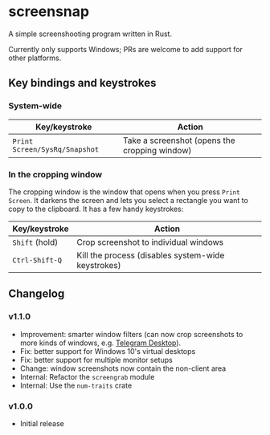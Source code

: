 # screensnap
A simple screenshooting program written in Rust.

Currently only supports Windows; PRs are welcome to add support for other
platforms.

## Key bindings and keystrokes

### System-wide

Key/keystroke                 | Action
----------------------------- | ---------------------------------------------
`Print Screen/SysRq/Snapshot` | Take a screenshot (opens the cropping window)

### In the cropping window

The cropping window is the window that opens when you press `Print Screen`. It
darkens the screen and lets you select a rectangle you want to copy to the
clipboard. It has a few handy keystrokes:

Key/keystroke  | Action
-------------- | ---------------------------------------------
`Shift` (hold) | Crop screenshot to individual windows
`Ctrl-Shift-Q` | Kill the process (disables system-wide keystrokes)

## Changelog

### v1.1.0
- Improvement: smarter window filters (can now crop screenshots to more kinds of
    windows, e.g. [Telegram Desktop](
    https://github.com/telegramdesktop/tdesktop)).
- Fix: better support for Windows 10's virtual desktops
- Fix: better support for multiple monitor setups
- Change: window screenshots now contain the non-client area
- Internal: Refactor the `screengrab` module
- Internal: Use the `num-traits` crate

### v1.0.0
- Initial release
